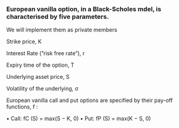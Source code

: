 ### European vanilla option, in a Black-Scholes mdel, is characterised by five parameters.

We will implement them as private members

Strike price, K

Interest Rate (”risk free rate”), r

Expiry time of the option, T

Underlying asset price, S

Volatility of the underlying, σ

European vanilla call and put options are specified by their pay-off functions, f :

• Call: fC (S) = max(S − K, 0)
• Put: fP (S) = max(K − S, 0)

